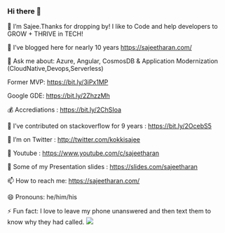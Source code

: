 ### Hi there 👋

🔭 I’m Sajee.Thanks for dropping by! I like to Code and help developers to GROW + THRIVE in TECH!

🌱 I’ve blogged here for nearly 10 years https://sajeetharan.com/

💬 Ask me about: Azure, Angular, CosmosDB & Application Modernization (CloudNative,Devops,Serverless)

Former MVP: https://bit.ly/3iPx1MP

Google GDE: https://bit.ly/2ZhzzMh

💰 Accrediations : https://bit.ly/2ChSIoa

👯 I’ve contributed on stackoverflow for 9 years : https://bit.ly/2OcebS5

🤔 I’m on Twitter : http://twitter.com/kokkisajee

💬 Youtube :  https://www.youtube.com/c/sajeetharan

📁 Some of my Presentation slides : https://slides.com/sajeetharan

📫 How to reach me: https://sajeetharan.com/

😄 Pronouns: he/him/his

⚡ Fun fact: I love to leave my phone unanswered and then text them to know why they had called.
![](https://i.stack.imgur.com/XshE9.gif)
